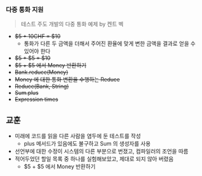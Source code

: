 ### 다중 통화 지원
> 테스트 주도 개발의 다중 통화 예제 by 켄트 벡

- ~~$5 + 10CHF = $10~~ 
  - 통화가 다른 두 금액을 더해서 주어진 환율에 맞게 변한 금액을 결과로 얻을 수 있어야 한다
- ~~$5 + $5 = $10~~
- ~~$5 + $5 에서 Money 반환하기~~
- ~~Bank.reduce(Money)~~
- ~~Money 에 대한 통화 변환을 수행하는 Reduce~~
- ~~Reduce(Bank, String)~~
- ~~Sum.plus~~
- ~~Expression times~~

## 교훈
- 미래에 코드를 읽을 다른 사람을 염두에 둔 테스트를 작성
  - plus 메서드가 있음에도 불구하고 Sum 의 생성자를 사용
- 선언부에 대한 수정이 시스템의 다른 부분으로 번졌고, 컴파일러의 조언을 따름
- 적어두었던 할일 목록 중 하나를 실험해보았고, 제대로 되지 않아 버렸음
  - $5 + $5 에서 Money 반환하기
